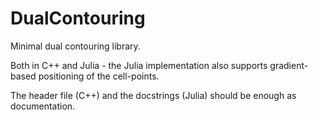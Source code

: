 # DualContouring
Minimal dual contouring library.

Both in C++ and Julia - the Julia implementation also supports gradient-based positioning of the cell-points.

The header file (C++) and the docstrings (Julia) should be enough as documentation.
